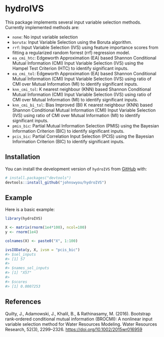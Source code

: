 
<!-- README.md is generated from README.Rmd. Please edit that file -->

# hydroIVS

<!-- badges: start -->
<!-- badges: end -->

This package implements several input variable selection methods.
Currently implemented methods are:

- `none`: No input variable selection
- `boruta`: Input Variable Selection using the Boruta algorithm.
- `rrf`: Input Variable Selection (IVS) using feature importance scores
  from fitting a regularized random forrest (rrf) regression model.
- `ea_cmi_htc`: Edgeworth Approximation (EA) based Shannon Conditional
  Mutual Information (CMI) Input Variable Selection (IVS) using the
  Hampel Test Criterion (HTC) to identify significant inputs.
- `ea_cmi_tol`: Edgeworth Approximation (EA) based Shannon Conditional
  Mutual Information (CMI) Input Variable Selection (IVS) using ratio of
  CMI over Mutual Information (MI) to identify significant inputs.
- `knn_cmi_tol`: K nearest neighbour (KNN) based Shannon Conditional
  Mutual Information (CMI) Input Variable Selection (IVS) using ratio of
  CMI over Mutual Information (MI) to identify significant inputs.
- `knn_cmi_bi_tol`: Bias Improved (BI) K nearest neighbour (KNN) based
  Shannon Conditional Mutual Information (CMI) Input Variable Selection
  (IVS) using ratio of CMI over Mutual Information (MI) to identify
  significant inputs.
- `pmis_bic`: Partial Mutual Information Selection (PMIS) using the
  Bayesian Information Criterion (BIC) to identify significant inputs.
- `pcis_bic`: Partial Correlation Input Selection (PCIS) using the
  Bayesian Information Criterion (BIC) to identify significant inputs.

## Installation

You can install the development version of `hydroIVS` from
[GitHub](https://github.com/) with:

``` r
# install.packages("devtools")
devtools::install_github("johnswyou/hydroIVS")
```

## Example

Here is a basic example:

``` r
library(hydroIVS)

X <- matrix(rnorm(1e4*100), ncol=100)
y <- rnorm(1e4)

colnames(X) <- paste0("X", 1:100)

ivsIOData(y, X, ivsm = "pcis_bic")
#> $sel_inputs
#> [1] 57
#> 
#> $names_sel_inputs
#> [1] "X57"
#> 
#> $scores
#> [1] 0.0007253
```

## References

Quilty, J., Adamowski, J., Khalil, B., & Rathinasamy, M. (2016).
Bootstrap rank‐ordered conditional mutual information (BROCMI): A
nonlinear input variable selection method for Water Resources Modeling.
Water Resources Research, 52(3), 2299–2326.
<https://doi.org/10.1002/2015wr016959>
